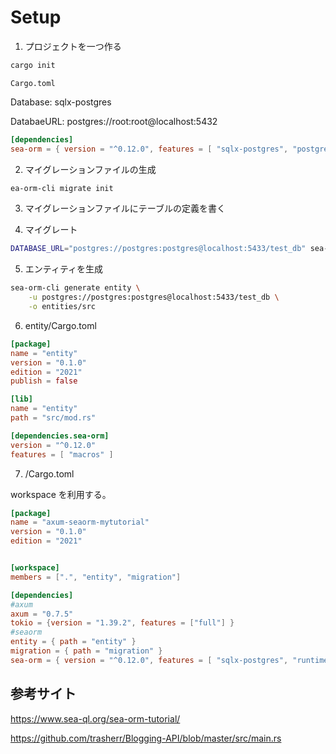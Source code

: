 # Setup

1. プロジェクトを一つ作る

```sh
cargo init
```

`Cargo.toml`

Database: sqlx-postgres

DatabaeURL: postgres://root:root@localhost:5432

```toml
[dependencies]
sea-orm = { version = "^0.12.0", features = [ "sqlx-postgres", "postgres://postgres:postgres@localhost:5433", "macros" ] }
```

2. マイグレーションファイルの生成

```sh
ea-orm-cli migrate init
```

3. マイグレーションファイルにテーブルの定義を書く

4. マイグレート

```sh
DATABASE_URL="postgres://postgres:postgres@localhost:5433/test_db" sea-orm-cli migrate refresh
```

5. エンティティを生成

```sh
sea-orm-cli generate entity \
    -u postgres://postgres:postgres@localhost:5433/test_db \
    -o entities/src
```

6. entity/Cargo.toml

```toml
[package]
name = "entity"
version = "0.1.0"
edition = "2021"
publish = false

[lib]
name = "entity"
path = "src/mod.rs"

[dependencies.sea-orm]
version = "^0.12.0"
features = [ "macros" ]
```

7. /Cargo.toml

workspace を利用する。

```toml
[package]
name = "axum-seaorm-mytutorial"
version = "0.1.0"
edition = "2021"


[workspace]
members = [".", "entity", "migration"]

[dependencies]
#axum
axum = "0.7.5"
tokio = {version = "1.39.2", features = ["full"] }
#seaorm
entity = { path = "entity" }
migration = { path = "migration" }
sea-orm = { version = "^0.12.0", features = [ "sqlx-postgres", "runtime-tokio-native-tls", "macros" ] }
```

## 参考サイト

https://www.sea-ql.org/sea-orm-tutorial/

https://github.com/trasherr/Blogging-API/blob/master/src/main.rs
